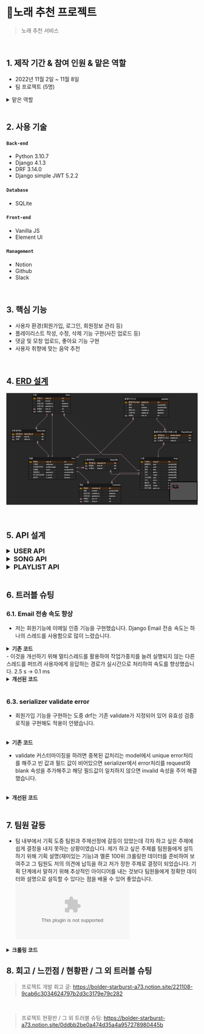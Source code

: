 # :pushpin:노래 추천 프로젝트
>노래 추천 서비스
 

</br>

## 1. 제작 기간 & 참여 인원 & 맡은 역할
- 2022년 11월 2일 ~ 11월 8일
- 팀 프로젝트 (5명)
<details>
<summary >맡은 역할</summary>
<div markdown="1">

- 유저 관리 및 추가 기능
- Playlist 생성/수정/삭제 및 상세페이지 기능
  
</div>
</details>

</br>

## 2. 사용 기술
#### `Back-end`
  - Python 3.10.7
  - Django 4.1.3
  - DRF 3.14.0
  - Django simple JWT 5.2.2
#### `Database`
  - SQLite
#### `Front-end`
  - Vanilla JS
  - Element UI
#### `Management`
  - Notion
  - Github
  - Slack

</br>

## 3. 핵심 기능
- 사용자 환경(회원가입, 로그인, 회원정보 관리 등)
- 플레이리스트 작성, 수정, 삭제 기능 구현(사진 업로드 등)
- 댓글 및 모창 업로드, 좋아요 기능 구현
- 사용자 취향에 맞는 음악 추천

<br>

## 4. [ERD 설계](https://www.erdcloud.com/d/KSbbFqb8PAppJjMR9)
![ex_screenshot](./img/song_erd.png)

<br>

## 5. API 설계 
<details>
<summary style="font-size: 18px;"><b>USER API</b></summary>
<div markdown="1">

![ex_screenshot](./img/API_User.png)

</div>
</details>


<details>
<summary style="font-size: 18px;"><b>SONG API</b></summary>
<div markdown="1">

![ex_screenshot](./img/API_Song01.png)
![ex_screenshot](./img/API_Song02.png)

</div>
</details>

<details>
<summary style="font-size: 18px;"><b>PLAYLIST API</b></summary> 
<div markdown="1">

![ex_screenshot](./img/API_Playlist.PNG)

</div>
</details>

<br>

## 6. 트러블 슈팅
### 6.1. Email 전송 속도 향상

- 저는 회원기능에 이메일 인증 기능을 구현했습니다. Django Email 전송 속도는 하나의 스레드를 사용함으로 많이 느렸습니다.
<details>
<summary><b>기존 코드</b></summary>
<div markdown="1">
~~~python
def send_email(message):
    email = EmailMessage(subject=message["email_subject"], body=message["email_body"], to=[message["to_email"]])
    email.send()
~~~
</div>
</details>
- 이것을 개선하기 위해 멀티스레드를 활용하여 작업가중치를 늘려 실행되지 않는 다른 스레드를 퍼뜨려 사용자에게 응답하는 경로가 실시간으로 처리하여 속도를 향상했습니다. 2.5 s -> 0.1 ms
<details>
<summary><b>개선된 코드</b></summary>
<div markdown="1">
~~~python
import threading
 
class EmailThread(threading.Thread):
    def __init__(self, email): 
        self.email = email 
        threading.Thread.__init__(self) 
        
    def run(self):
        self.email.send() 

def send_email(message):
    email = EmailMessage(subject=message["email_subject"], body=message["email_body"], to=[message["to_email"]])
    EmailThread(email).start()
~~~
</div>
</details>
<br>
### 6.2. Serializer Request
- 비밀번호 변경 기능을 구현 중 현재 비밀번호와 입력 비밀번호가 동일하지 않도록 로직을 구현하려고 serializer에서 요청한 유저의 비밀번호를 가져오기 위해 request를 사용하려고 했으나 몰랐습니다. 
- serializer를 검증할 때 dict로 request를 넘겨주면 된다는 사실을 알아 구현했습니다.

<details>
<summary><b>코드</b></summary>
<div markdown="1">

~~~python
#views.py
serializer = ChangePasswordSerializer(user, data=request.data, context={'request': request})

#serializers.py
current_password = self.context.get("request").user.password
~~~

</div>
</details>

<br>

### 6.3. serializer validate error
- 회원가입 기능을 구현하는 도중 drf는 기존 validate가 지정되어 있어 유효성 검증 로직을 구현해도 적용이 안됐습니다.

<br>

<details>
<summary><b>기존 코드</b></summary>
<div markdown="1">

~~~python
#serializers.py
nickname = date.get('nickname')
if nickname == '':
	raise serializers.ValidationError(detail={"nickname":"닉네임을 임력해주세요"})
~~~

</div>
</details>

- validate 커스터마이징을 하려면 중복된 값처리는 model에서 unique error처리를 해주고 빈 값과 필드 값이 비어있으면 serializer에서 error처리를 request와 blank 속성을 추가해주고 해당 필드값이 일치하지 않으면 invalid 속성을 주어 해결했습니다.

<br>

<details>
<summary><b>개선된 코드</b></summary>
<div markdown="1">

~~~python
#models.py
email = models.EmailField( max_length=255,unique=True, error_messages={'unique': "이미 존재하는 이메일 주소입니다."})
nickname = models.CharField(max_length=15, unique=True, error_messages={'unique': "이미 존재하는 닉네임입니다."})

#serializers.py
extra_kwargs= 
{'email': {'error_messages': {
'required': '이메일을 입력해주세요.',
'invalid': '알맞은 형식의 이메일을 입력해주세요.',
'blank':'이메일을 입력해주세요.',}},
  
'nickname': {
'error_messages': {
'required': '닉네임을 입력해주세요.',
'blank':'닉네임을 입력해주세요',}},}
~~~

</div>
</details>
<br>

## 7. 팀원 갈등
- 팀 내부에서 기획 도중 팀원과 주제선정에 갈등이 있었는데 각자 하고 싶은 주제에 쉽게 결정을 내지 못하는 상황이였습니다. 제가 하고 싶은 주제를 팀원들에게 설득하기 위해 기획 설명(재미있는 기능)과 멜론 100위 크롤링한 데이터를 준비하여 보여주고 그 팀원도 저의 의견에 납득을 하고 저가 정한 주제로 결정이 되었습니다. 기획 단계에서 말하기 위해 추상적인 아이디어를 내는 것보다 팀원들에게 정확한 데이터와 설명으로 설득할 수 있다는 점을 배울 수 있어 좋았습니다.
![download](./melon_data%20.csv)
<details>
<summary><b>크롤링 코드</b></summary>
<div markdown="1">

~~~python
from urllib.request import urlopen
import pandas as pd
import urllib.request
import urllib.parse
import time
from selenium import webdriver
from selenium.common.exceptions import NoSuchElementException

driver = webdriver.Chrome('C:/chromedriver_win32/chromedriver.exe') #크롬 드라이버 접근
driver.implicitly_wait(1)

url = 'https://www.melon.com/chart/age/index.htm?chartType=YE&chartGenre=KPOP&chartDate='
year = ['1990','1991','1992','1993','1994','1995','1996','1997','1998','1999', '2000', '2001','2002','2003','2004','2005','2006','2007','2008','2009','2010','2011','2012','2013','2014', '2015','2016','2017','2018','2019']

#전체 데이터를 담을 곳
df = pd.DataFrame() 

#test
driver.get(url+year[0]) #연도 선택 - 반복문 


jenre = [] # 큰 반복문 안에
lyrics = []
titles = []
year = []



for i in range(50):

    info_list = driver.find_elements_by_css_selector('#lst50 > td:nth-child(4) > div > a') #Top50 리스트 #Top50 리스트
    info_list[i].click() #곡정보 선택
    time.sleep(2)

    #가사 펼치기
    try:
        driver.find_element_by_css_selector('.button_more.arrow_d').click()
        time.sleep(2)
    except NoSuchElementException: #가사가 없는 경우 펼치기 수행x
        pass
   


    #장르, 가사, 노래 제목 크롤링
    titles.append(driver.find_element_by_css_selector('#downloadfrm > div > div > div.entry > div.info > div.song_name').text)
    jenre.append(driver.find_element_by_css_selector('#downloadfrm > div > div > div.entry > div.meta > dl > dd:nth-child(6)').text)
    lyrics.append(driver.find_element_by_css_selector('#lyricArea').text)
    year.append('1990')
    
    driver.back()
    time.sleep(2)

df = pd.DataFrame(zip(year, titles, jenre, lyrics), columns=['year','titles','jenre','lyrics'])


time.sleep(2)
driver.close()

df.to_csv('C:/Users/haeni_kim/Desktop/PROJECT/multi_project/melon_inform.csv',encoding = 'utf-8-sig')
~~~

</div>
</details>

## 8. 회고 / 느낀점 / 현황판 / 그 외 트러블 슈팅
>프로젝트 개발 회고 글: https://bolder-starburst-a73.notion.site/221108-9cab6c3034624797b2d3c3179e79c282
<br>

>프로젝트 현황판 / 그 외 트러블 슈팅: https://bolder-starburst-a73.notion.site/0ddbb2be0a474d35a4a957278980445b
